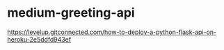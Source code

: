 # medium-greeting-api
https://levelup.gitconnected.com/how-to-deploy-a-python-flask-api-on-heroku-2e5ddfd943ef
